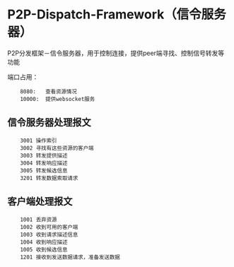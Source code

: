 P2P-Dispatch-Framework（信令服务器）
===
P2P分发框架－信令服务器，用于控制连接，提供peer端寻找、控制信号转发等功能

端口占用：

        8080:   查看资源情况
        10000:  提供websocket服务


## 信令服务器处理报文

        3001 操作索引
        3002 寻找有这些资源的客户端
        3003 转发提供描述
        3004 转发响应描述
        3005 转发候选信息
        3201 转发数据索取请求

## 客户端处理报文

        1001 丢弃资源
        1002 收到可用的客户端
        1003 收到请求描述信息
        1004 收到响应描述
        1005 收到候选信息
        1201 接收到发送数据请求，准备发送数据